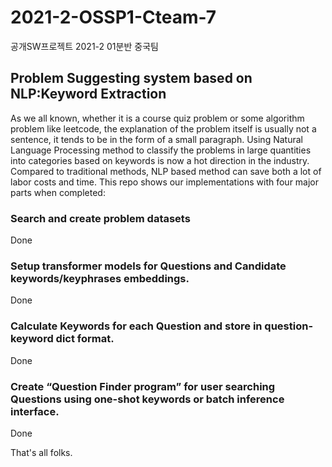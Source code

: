 # 2021-2-OSSP1-Cteam-7
공개SW프로젝트 2021-2 01분반 중국팀

## Problem Suggesting system based on NLP:Keyword Extraction
As we all known, whether it is a course quiz problem or some algorithm problem like leetcode, the explanation of the problem itself is usually not a sentence, it  tends to be in the form of a small paragraph. 
Using Natural Language Processing method to classify the problems in large quantities into categories based on keywords is now a hot direction in the industry. Compared to traditional methods, NLP based method can save both a lot of labor costs and time. 
This repo shows our implementations with four major parts when completed:

### Search and create problem datasets
Done
### Setup transformer models for Questions and Candidate keywords/keyphrases embeddings.
Done
### Calculate Keywords for each Question and store in question-keyword dict format.
Done
### Create “Question Finder program” for user searching Questions using one-shot keywords or batch inference interface.
Done

That's all folks.
